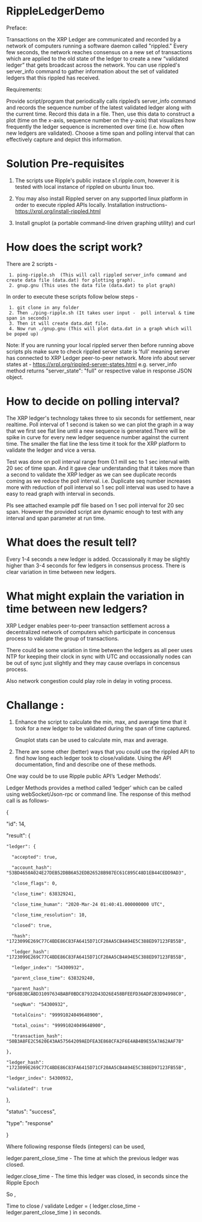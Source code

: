# RippleLedgerDemo 

Preface: 

Transactions on the XRP Ledger are communicated and recorded by a network of computers running a software daemon called "rippled." Every few seconds, the network reaches consensus on a new set of transactions which are applied to the old state of the ledger to create a new “validated ledger” that gets broadcast across the network. You can use rippled's server_info command to gather information about the set of validated ledgers that this rippled has received.

Requirements: 

Provide script/program that periodically calls rippled’s server_info command and records the sequence number of the latest validated ledger along with the current time. Record this data in a file. Then, use this data to construct a plot (time on the x-axis, sequence number on the y-axis) that visualizes how frequently the ledger sequence is incremented over time (i.e. how often new ledgers are validated). Choose a time span and polling interval that can effectively capture and depict this information. 

# Solution Pre-requisites 

   1. The scripts use Ripple's public instace s1.ripple.com, however it is tested with local instance of rippled on ubuntu linux too. 
   
   2. You may also install Rippled server on any supported linux platform in order to execute rippled APIs locally. 
      Installation instructions-  https://xrpl.org/install-rippled.html
      
   2. Install gnuplot (a portable command-line driven graphing utility) and curl 
   
   
   
 # How does the script work? 
 
 There are 2 scripts - 
 
     1. ping-ripple.sh  (This will call rippled server_info command and create data file (data.dat) for plotting graph). 
     2. gnup.gnu (This uses the data file (data.dat) to plot graph)
     
  In order to execute these scripts follow below steps - 
  
     1. git clone in any folder
     2. Then ./ping-ripple.sh (It takes user input -  poll interval & time span in seconds) 
     3. Then it will create data.dat file.   
     4. Now run ./gnup.gnu (This will plot data.dat in a graph which will be poped up)
     
     
     
Note: 
If you are running your local rippled server then before running above scripts pls make sure to check rippled server state is 'full' meaning server has connected to XRP Ledger peer-to-peer network. 
More info about server states at - https://xrpl.org/rippled-server-states.html
e.g. server_info method returns "server_state": "full" or respective value in response JSON object.
      
 
   # How to decide on polling interval? 
   
The XRP ledger's technology takes three to six seconds for settlement, near realtime. 
Poll interval of 1 second is taken so we can plot the graph in a way that we first see flat line until a new sequence is    generated.There will be spike in curve for every new ledger sequence number against the current time. The smaller the flat line the less time it took for the XRP platform to validate the ledger and vice a versa.

Test was done on poll interval range from 0.1 mill sec to 1 sec interval with 20 sec of time span. And it gave clear understanding that it takes more than a second to validate the XRP ledger as we can see duplicate records coming as we reduce the poll interval. i.e. Duplicate seq number increases more with reduction of poll interval so 1 sec poll interval was used to have a easy to read graph with interval in seconds.    

 Pls see attached example pdf file based on 1 sec poll interval for 20 sec span. 
 However the provided script are dynamic enough to test with any interval and span parameter at run time. 
 
 # What does the result tell? 
  
  Every 1-4 seconds a new ledger is added. Occassionally it may be slightly higher than 3-4 seconds for few ledgers in consensus process. There is clear variation in time between new ledgers. 
 

  # What might explain the variation in time between new ledgers? 
  
XRP Ledger enables peer-to-peer transaction settlement across a decentralized network of computers which participate in concensus process to validate the group of transactions. 

There could be some variation in time between the ledgers as all peer uses NTP for keeping their clock in sync with UTC and occassionally nodes can be out of sync just slightly and they may cause overlaps in concensus process. 

Also network congestion could play role in delay in voting process. 


 #  Challange : 

  1. Enhance the script to calculate the min, max, and average time that it took for a new ledger to be validated during the span of time captured. 

     Gnuplot stats can be used to calculate min, max and average.




  2. There are some other (better) ways that you could use the rippled API to find how long each ledger took to close/validate. Using the API documentation, find and describe one of these methods. 
 
One way could be to use Ripple public API’s ‘Ledger Methods’. 

 Ledger Methods provides a method called ‘ledger’ which can be called using webSocket/Json-rpc or command line. 
 The response of this method call is as follows- 

{

  "id": 14,

  "result": {

    "ledger": {

      "accepted": true,

      "account_hash": "53BD4650A024E27DEB52DBB6A52EDB26528B987EC61C895C48D1EB44CEDD9AD3",

      "close_flags": 0,

      "close_time": 638329241,

      "close_time_human": "2020-Mar-24 01:40:41.000000000 UTC",

      "close_time_resolution": 10,

      "closed": true,

      "hash": "1723099E269C77C4BDE86C83FA6415D71CF20AA5CB4A94E5C388ED97123FB55B",

      "ledger_hash": "1723099E269C77C4BDE86C83FA6415D71CF20AA5CB4A94E5C388ED97123FB55B",

      "ledger_index": "54300932",

      "parent_close_time": 638329240,

      "parent_hash": "DF68B3BCABD31097634BABF0BDC87932D43D26E458BFEEFD36ADF2B3D94998C0",

      "seqNum": "54300932",

      "totalCoins": "99991024049648900",

      "total_coins": "99991024049648900",

      "transaction_hash": "50B3A8FE2C5620E43AA57564209AEDFEA3E868CFA2F6E4AB4B9E55A7A62AAF7B"

    },

    "ledger_hash": "1723099E269C77C4BDE86C83FA6415D71CF20AA5CB4A94E5C388ED97123FB55B",

    "ledger_index": 54300932,

    "validated": true

  },

  "status": "success",

  "type": "response"

}

Where following response fileds (integers) can be used, 

ledger.parent_close_time	-         The time at which the previous ledger was closed.

ledger.close_time	        -  The time this ledger was closed, in seconds since the Ripple Epoch


So ,

Time to close / validate Ledger =  ( ledger.close_time  - ledger.parent_close_time ) in seconds. 









  




 
 

   
